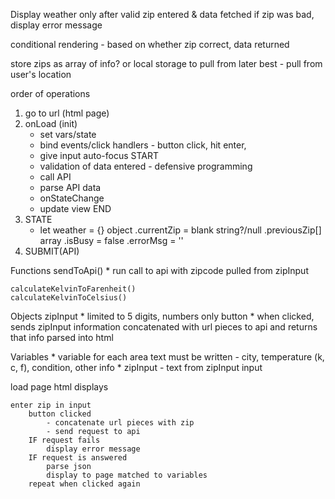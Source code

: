 Display weather only after valid zip entered & data fetched
if zip was bad, display error message

conditional rendering - based on whether zip correct, data returned

store zips as array of info?
or local storage to pull from later
best - pull from user's location

order of operations
1. go to url (html page)
2. onLoad (init)
    * set vars/state
    * bind events/click handlers - button click, hit enter, 
    * give input auto-focus
    START 
    * validation of data entered - defensive programming
    * call API
    * parse API data
    * onStateChange
    * update view
    END
3. STATE 
    * let weather = {} object
        .currentZip = blank string?/null
        .previousZip[] array
        .isBusy = false
        .errorMsg = ''
4. SUBMIT(API)

Functions
    sendToApi()
        * run call to api with zipcode pulled from zipInput

    calculateKelvinToFarenheit()
    calculateKelvinToCelsius()
    
Objects
    zipInput
        * limited to 5 digits, numbers only
    button
        * when clicked, sends zipInput information concatenated with url pieces to api and returns that info parsed into html

Variables
    * variable for each area text must be written - city, temperature (k, c, f), condition, other info
    * zipInput - text from zipInput input

load page
    html displays

    enter zip in input
        button clicked 
            - concatenate url pieces with zip 
            - send request to api
        IF request fails 
            display error message
        IF request is answered
            parse json
            display to page matched to variables
        repeat when clicked again